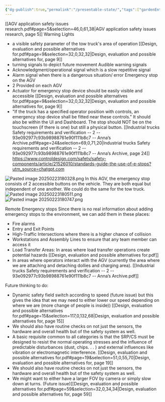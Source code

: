 ```yaml
---
{"dg-publish":true,"permalink":"/presentable-state/","tags":["gardenEntry"]}
---
```



[[AGV application safety issues research.pdf#page=5&selection=46,0,61,38|AGV application safety issues research, page 5]]
Warning Lights 
- a visible safety parameter of the tow truck's area of operation [[Design, evaluation and possible alternatives for.pdf#page=9&selection=32,0,32,32|Design, evaluation and possible alternatives for, page 9]]
- turning signals to depict future movement
Audible warning signals 
- Acknowledgment/operational signal which is a slow repetitive signal
- Alarm signal when there is a dangerous situation/ error
Emergency stop on the AGV
- 2 Provided on each AGV
- Actuator for emergency stop device should be easily visible and accessible [[Design, evaluation and possible alternatives for.pdf#page=9&selection=32,0,32,32|Design, evaluation and possible alternatives for, page 9]]
- "If the truck has a specified operator position with controls, an emergency stop device shall be fitted near these controls." It should also be within the UI and Dashboard. The stop should NOT be on the touchscreen (if there is one) but still a physical button. [[Industrial trucks  Safety requirements and verification -- 2 -- 93e092977c93b98988761e90f111b8c7 -- Anna’s Archive.pdf#page=24&selection=69,0,71,20|Industrial trucks  Safety requirements and verification -- 2 -- 93e092977c93b98988761e90f111b8c7 -- Anna’s Archive, page 24]] https://www.controldesign.com/safety/safety-components/article/21526010/standards-guide-the-use-of-e-stops?utm_source=chatgpt.com


![Pasted image 20250223180328.png](/img/user/images/Pasted%20image%2020250223180328.png)
In this AGV, the emergency stop consists of 2 accessible buttons on the vehicle. They are both equal but independent of one another. 
We could do the same for the tow truck. 
![Pasted image 20250223180511.png](/img/user/images/Pasted%20image%2020250223180511.png)
![Pasted image 20250223180747.png](/img/user/images/Pasted%20image%2020250223180747.png)


Remote Emergency stops
Since there is no real information about adding emergency stops to the environment, we can  add them in these places:
- Fire alarms
- Entry and Exit Points
- High-Traffic Intersections where there is a higher chance of collision
- Workstations and Assembly Lines to ensure that any team member can access it
- Load Transfer Areas: In areas where load transfer operations create potential hazards [[Design, evaluation and possible alternatives for.pdf]]
- In areas where operators interact with the AGV (currently the area where we are attaching and detaching dollies and charging area). [[Industrial trucks  Safety requirements and verification -- 2 -- 93e092977c93b98988761e90f111b8c7 -- Anna’s Archive.pdf]]




Future thinking to do: 
- Dynamic safety field switch according to speed (future issue) but this gives the idea that we may need to either lower our speed depending on where we are (more change of people is inside)) [[Design, evaluation and possible alternatives for.pdf#page=15&selection=117,0,132,68|Design, evaluation and possible alternatives for, page 15]]
- We should also have routine checks on not just the sensors, the hardware and overall health but of the safety system as well.
- A basic requisite common to all categories is that the SRP/CS must be designed to resist the normal operating stresses and the influence of predictable disturbances (dust, chips. . . ) and external influences like vibration or electromagnetic interference. [[Design, evaluation and possible alternatives for.pdf#page=19&selection=51,0,55,70|Design, evaluation and possible alternatives for, page 19]]
- We should also have routine checks on not just the sensors, the hardware and overall health but of the safety system as well.
- We might want to either have a larger FOV by camera or simply slow down at turns. (Future issue)[[Design, evaluation and possible alternatives for.pdf#page=59&selection=32,0,34,34|Design, evaluation and possible alternatives for, page 59]]


